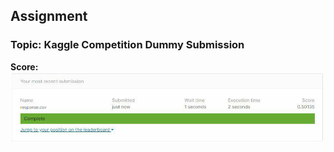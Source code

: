 ## Assignment

### Topic: Kaggle Competition Dummy Submission

**Score:**
![Kaggle Score](/Nov21-KaggleCompetition/img.png)
